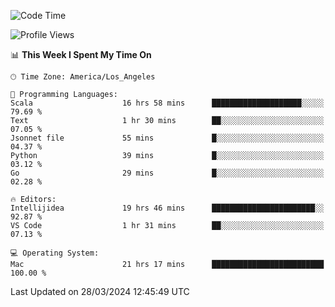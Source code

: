 <!--START_SECTION:waka-->
![Code Time](http://img.shields.io/badge/Code%20Time-906%20hrs%2057%20mins-blue)

![Profile Views](http://img.shields.io/badge/Profile%20Views-22-blue)

📊 **This Week I Spent My Time On** 

```text
🕑︎ Time Zone: America/Los_Angeles

💬 Programming Languages: 
Scala                    16 hrs 58 mins      ████████████████████░░░░░   79.69 % 
Text                     1 hr 30 mins        ██░░░░░░░░░░░░░░░░░░░░░░░   07.05 % 
Jsonnet file             55 mins             █░░░░░░░░░░░░░░░░░░░░░░░░   04.37 % 
Python                   39 mins             █░░░░░░░░░░░░░░░░░░░░░░░░   03.12 % 
Go                       29 mins             █░░░░░░░░░░░░░░░░░░░░░░░░   02.28 % 

🔥 Editors: 
Intellijidea             19 hrs 46 mins      ███████████████████████░░   92.87 % 
VS Code                  1 hr 31 mins        ██░░░░░░░░░░░░░░░░░░░░░░░   07.13 % 

💻 Operating System: 
Mac                      21 hrs 17 mins      █████████████████████████   100.00 % 
```


 Last Updated on 28/03/2024 12:45:49 UTC
<!--END_SECTION:waka-->
